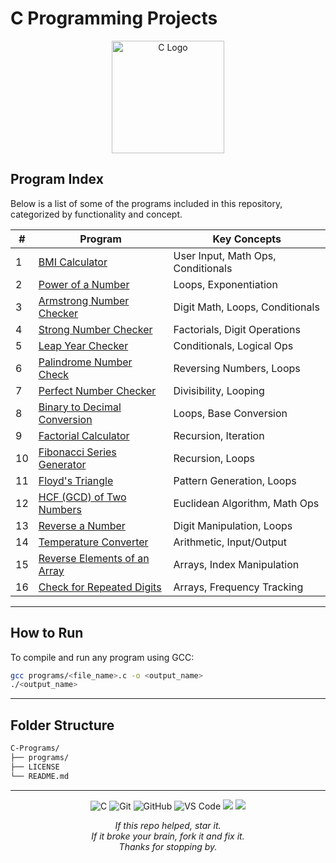 # C Programming Projects

<div align="center">
  <img src="https://upload.wikimedia.org/wikipedia/commons/1/19/C_Logo.png" alt="C Logo" width="180">
</div>



## Program Index

Below is a list of some of the programs included in this repository, categorized by functionality and concept.

| #  | Program                                                                 | Key Concepts                                   |
|----|-------------------------------------------------------------------------|------------------------------------------------|
| 1  | [BMI Calculator](https://github.com/TheTimelessRecall/C-Programs/blob/master/programs/bmi_cal.c)                    | User Input, Math Ops, Conditionals             |
| 2  | [Power of a Number](https://github.com/TheTimelessRecall/C-Programs/blob/master/programs/power_of_number.c)         | Loops, Exponentiation                          |
| 3  | [Armstrong Number Checker](https://github.com/TheTimelessRecall/C-Programs/blob/master/programs/armstrong_number.c) | Digit Math, Loops, Conditionals                |
| 4  | [Strong Number Checker](https://github.com/TheTimelessRecall/C-Programs/blob/master/programs/strong_number.c)       | Factorials, Digit Operations                   |
| 5  | [Leap Year Checker](https://github.com/TheTimelessRecall/C-Programs/blob/master/programs/leap_year.c)               | Conditionals, Logical Ops                      |
| 6  | [Palindrome Number Check](https://github.com/TheTimelessRecall/C-Programs/blob/master/programs/palindrome_number.c) | Reversing Numbers, Loops                       |
| 7  | [Perfect Number Checker](https://github.com/TheTimelessRecall/C-Programs/blob/master/programs/perfect_number.c)     | Divisibility, Looping                          |
| 8  | [Binary to Decimal Conversion](https://github.com/TheTimelessRecall/C-Programs/blob/master/programs/binary_to_decimal.c) | Loops, Base Conversion                     |
| 9  | [Factorial Calculator](https://github.com/TheTimelessRecall/C-Programs/blob/master/programs/factorial_number.c)     | Recursion, Iteration                           |
| 10 | [Fibonacci Series Generator](https://github.com/TheTimelessRecall/C-Programs/blob/master/programs/fibonacci_series.c) | Recursion, Loops                           |
| 11 | [Floyd's Triangle](https://github.com/TheTimelessRecall/C-Programs/blob/master/programs/floyd_triangle.c)           | Pattern Generation, Loops                      |
| 12 | [HCF (GCD) of Two Numbers](https://github.com/TheTimelessRecall/C-Programs/blob/master/programs/hcf_of_numbers.c)   | Euclidean Algorithm, Math Ops                  |
| 13 | [Reverse a Number](https://github.com/TheTimelessRecall/C-Programs/blob/master/programs/reverse_of_number.c)        | Digit Manipulation, Loops                      |
| 14 | [Temperature Converter](https://github.com/TheTimelessRecall/C-Programs/blob/master/programs/temperature_converter.c) | Arithmetic, Input/Output                    |
| 15 | [Reverse Elements of an Array](https://github.com/TheTimelessRecall/C-Programs/blob/master/programs/reversing_of_array_elements.c) | Arrays, Index Manipulation     |
| 16 | [Check for Repeated Digits](https://github.com/TheTimelessRecall/C-Programs/blob/master/programs/checking_repetition_of_digit.c) | Arrays, Frequency Tracking     |

---

## How to Run

To compile and run any program using GCC:

```bash
gcc programs/<file_name>.c -o <output_name>
./<output_name>
```

---

## Folder Structure
```bash
C-Programs/
├── programs/         
├── LICENSE
└── README.md
```

---

<p align="center">
  <img src="https://img.shields.io/badge/C-00599C?style=for-the-badge&logo=c&logoColor=white" alt="C" />
  <img src="https://img.shields.io/badge/Git-F05032?style=for-the-badge&logo=git&logoColor=white" alt="Git" />
  <img src="https://img.shields.io/badge/GitHub-181717?style=for-the-badge&logo=github&logoColor=white" alt="GitHub" />
  <img src="https://img.shields.io/badge/VS%20Code-007ACC?style=for-the-badge&logo=visual-studio-code&logoColor=white" alt="VS Code" />
  <img src="https://img.shields.io/badge/compiled-yes-brightgreen?style=for-the-badge" />
  <img src="https://img.shields.io/badge/runs-maybe-yellow?style=for-the-badge" />

</p>

</p>

<p align="center"><i>
If this repo helped, star it.<br>
If it broke your brain, fork it and fix it.<br>
Thanks for stopping by.
</i></p>
